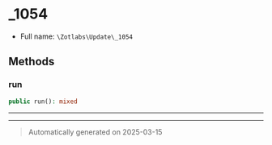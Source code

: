 
# _1054





* Full name: `\Zotlabs\Update\_1054`




## Methods


### run



```php
public run(): mixed
```












***


***
> Automatically generated on 2025-03-15
